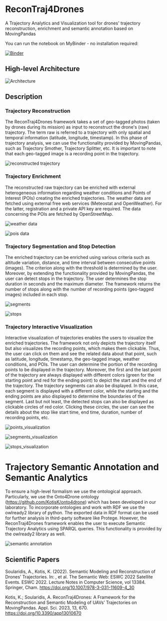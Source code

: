 # ReconTraj4Drones
A Trajectory Analytics and Visualization tool for drones' trajectory reconstruction, enrichment and semantic annotation based on MovingPandas

You can run the notebook on MyBinder - no installation required:

[![Binder](https://mybinder.org/badge_logo.svg)](https://mybinder.org/v2/gh/AndreasSoularidis/ReconTraj4Drones/master?labpath=%2Ftutorials%2FReconTraj4Drones-Examples.ipynb)

## High-level Architecture
![Architecture](https://user-images.githubusercontent.com/20847732/209943304-86cd6322-430a-4018-8989-aa7338461cdc.png)

## Description
### Trajectory Reconstruction
The ReconTraj4Drones framework takes a set of geo-tagged photos (taken by drones during its mission) as input to reconstruct the drone's (raw) trajectory. The term raw is referred to a trajectory with only spatial and temporal information (latitude, longitude, timestamp). In this phase of trajectory analysis, we can use the functionality provided by MovingPandas, such as Trajectory Smother, Trajectory Splitter, etc. It is important to note that each geo-tagged image is a recording point in the trajectory. 

![reconstructed trajectory](https://user-images.githubusercontent.com/20847732/210005653-a311f0a7-33af-49ef-9e15-87e609c65c33.PNG)

### Trajectory Enrichment
The reconstructed raw trajectory can be enriched with external heterogeneous information regarding weather conditions and Points of Interest (POIs) creating the enriched trajectories. The weather data are fetched using external free web services (Meteostat and OpenWeather). For the latter, registration and a private API key are required. The data concerning the POIs are fetched by OpenStreetMap. 

![weather data](https://user-images.githubusercontent.com/20847732/210005684-e24ac9ff-bf62-456d-9207-624c958c0b1f.PNG)

![pois data](https://user-images.githubusercontent.com/20847732/210005694-99ae2d6d-4a63-4a81-a4ec-6eb0667b14d2.PNG)

### Trajectory Segmentation and Stop Detection
The enriched trajectory can be enriched using various criteria such as altitude variation, distance, and time interval between consecutive points (images). The criterion along with the threshold is determined by the user. Moreover, by extending the functionality provided by MovingPandas, the user can detect stops in the trajectory. The user determines the stop duration in seconds and the maximum diameter. The framework returns the number of stops along with the number of recording points (geo-tagged images) included in each stop. 

![segments](https://user-images.githubusercontent.com/20847732/210006148-24ed8b27-3ff1-4736-9fbc-69bb8e6d8ec2.PNG)

![stops](https://user-images.githubusercontent.com/20847732/210006162-e7055de0-a56f-40ba-af4a-f7d5ef8fbccf.PNG)

### Trajectory Interactive Visualization
Interactive visualization of trajectories enables the users to visualize the enriched trajectories. The framework not only depicts the trajectory itself but also visualizes the recording points, which makes them clickable. Thus, the user can click on them and see the related data about that point, such as latitude, longitude, timestamp, the geo-tagged image, weather conditions, and POIs. The user can determine the portion of the recording points to be displayed in the trajectory. Moreover, the first and the last point of the trajectory are always displayed with different colors (green for the starting point and red for the ending point) to depict the start and the end of the trajectory. The trajectory segments can also be displayed. In this case, each segment is displayed with a different color, while the starting and the ending points are also displayed to determine the boundaries of the segment. Last but not least, the detected stops can also be displayed as clickable circles of red color. Clicking these circles, the user can see the details about the stop like start time, end time, duration, number of recording points, etc.

![points_visualization](https://user-images.githubusercontent.com/20847732/210005725-8d76bfab-3009-4c50-a0a3-2c33818e40fe.PNG)

![segments_visualization](https://user-images.githubusercontent.com/20847732/210005744-71c49347-a1f6-4dc4-b712-fbf716704406.PNG)

![stops_visualization](https://user-images.githubusercontent.com/20847732/210005761-ee79a717-08e7-48cd-b764-d706d56c9be2.PNG)

# Trajectory Semantic Annotation and Semantic Analytics
To ensure a high-level formalism we use the ontological approach. Particularly, we use the Onto4Drone ontology (https://github.com/KotisK/onto4drone) which has been developed in our laboratory. To incorporate ontologies and work with RDF we use the owlready2 library of python. The exported data in RDF format can be used for further analysis in third-party software like Protege. However, the ReconTraj4Drones framework enables the user to execute Semantic Trajectory Analytics using SPARQL queries. This functionality is provided by the owlready2 library as well.

![semantic annotation](https://user-images.githubusercontent.com/20847732/210006013-ef93f27d-4855-48db-802f-a551b05e4dda.PNG)

## Scientific Papers
Soularidis, A., Kotis, K. (2022). Semantic Modeling and Reconstruction of Drones’ Trajectories. In: , et al. The Semantic Web: ESWC 2022 Satellite Events. ESWC 2022. Lecture Notes in Computer Science, vol 13384. Springer, Cham. https://doi.org/10.1007/978-3-031-11609-4_30

Kotis, K.; Soularidis, A. ReconTraj4Drones: A Framework for the Reconstruction and Semantic Modeling of UAVs’ Trajectories on MovingPandas. Appl. Sci. 2023, 13, 670. https://doi.org/10.3390/app13010670
